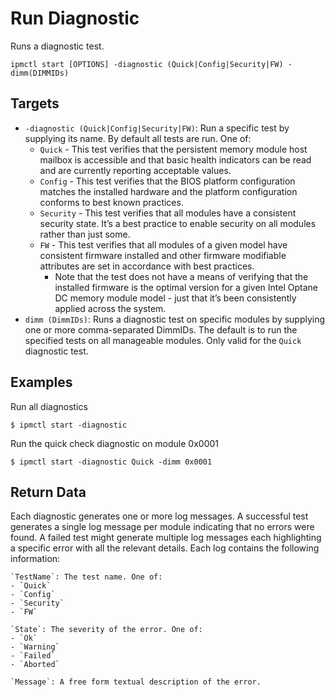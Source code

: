 # Run Diagnostic

Runs a diagnostic test.

```text
ipmctl start [OPTIONS] -diagnostic (Quick|Config|Security|FW) -dimm(DIMMIDs)
```

## **Targets**

* `-diagnostic (Quick|Config|Security|FW)`: Run a specific test by supplying its name. By default all tests are run. One of:
  * `Quick` - This test verifies that the persistent memory module host mailbox is accessible and that basic health indicators can be read and are currently reporting acceptable values.
  * `Config` - This test verifies that the BIOS platform configuration matches the installed hardware and the platform configuration conforms to best known practices.
  * `Security` - This test verifies that all modules have a consistent security state. It’s a best practice to enable security on all modules rather than just some.
  * `FW` - This test verifies that all modules of a given model have consistent firmware installed and other firmware modifiable attributes are set in accordance with best practices.
    * Note that the test does not have a means of verifying that the installed firmware is the optimal version for a given Intel Optane DC memory module model - just that it’s been consistently applied across the system.
* `dimm (DimmIDs)`: Runs a diagnostic test on specific modules by supplying one or more comma-separated DimmIDs. The default is to run the specified tests on all manageable modules. Only valid for the `Quick` diagnostic test.

## **Examples**

Run all diagnostics

```text
$ ipmctl start -diagnostic
```

Run the quick check diagnostic on module 0x0001

```text
$ ipmctl start -diagnostic Quick -dimm 0x0001
```

## **Return Data**

Each diagnostic generates one or more log messages. A successful test generates a single log message per module indicating that no errors were found. A failed test might generate multiple log messages each highlighting a specific error with all the relevant details. Each log contains the following information:

```text
`TestName`: The test name. One of:
- `Quick`
- `Config`
- `Security`
- `FW`

`State`: The severity of the error. One of:
- `Ok`
- `Warning`
- `Failed`
- `Aborted`

`Message`: A free form textual description of the error.
```


